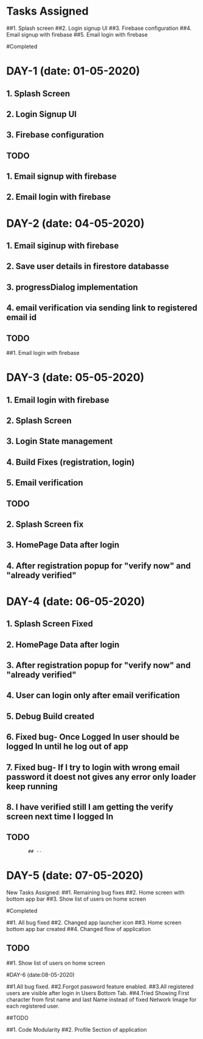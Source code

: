 
# Tasks Assigned

##1. Splash screen
##2. Login signup UI
##3. Firebase configuration
##4. Email signup with firebase
##5. Email login with firebase

#Completed

# DAY-1 (date: 01-05-2020)

## 1. Splash Screen
## 2. Login Signup UI
## 3. Firebase configuration

## TODO

## 1. Email signup with firebase
## 2. Email login with firebase

# DAY-2 (date: 04-05-2020)

## 1. Email siginup with firebase
## 2. Save user details in firestore databasse
## 3. progressDialog implementation
## 4. email verification via sending link to registered email id

## TODO

##1. Email login with firebase

# DAY-3 (date: 05-05-2020)

## 1. Email login with firebase
## 2. Splash Screen
## 3. Login State management
## 4. Build Fixes (registration, login)
## 5. Email verification

## TODO

## 2. Splash Screen fix
## 3. HomePage Data after login
## 4. After registration popup for "verify now" and "already verified"

# DAY-4 (date: 06-05-2020)

## 1. Splash Screen Fixed
## 2. HomePage Data after login
## 3. After registration popup for "verify now" and "already verified"
## 4. User can login only after email verification
## 5. Debug Build created
## 6. Fixed bug- Once Logged In user should be logged In until he log out of app
## 7. Fixed bug- If I try to login with wrong email password it doest not gives any error only loader keep running
## 8. I have verified still I am getting the verify screen next time I logged In

## TODO
            ## --


# DAY-5 (date: 07-05-2020)

New Tasks Assigned:
##1. Remaining bug fixes
##2. Home screen with bottom app bar
##3. Show list of users on home screen

#Completed

##1. All bug fixed
##2. Changed app launcher icon
##3. Home screen bottom app bar created
##4. Changed flow of application

## TODO

##1. Show list of users on home screen

#DAY-6 (date:08-05-2020)

##1.All bug fixed.
##2.Forgot password feature enabled.
##3.All registered users are visible after login in Users Bottom Tab.
##4.Tried Showing First character from first name and last Name instead of fixed Network Image for each registered user.

##TODO

##1. Code Modularity
##2. Profile Section of application

